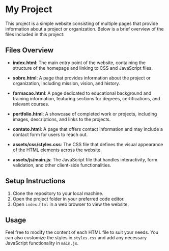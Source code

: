 # My Project

This project is a simple website consisting of multiple pages that provide information about a project or organization. Below is a brief overview of the files included in this project:

## Files Overview

- **index.html**: The main entry point of the website, containing the structure of the homepage and linking to CSS and JavaScript files.
  
- **sobre.html**: A page that provides information about the project or organization, including mission, vision, and history.
  
- **formacao.html**: A page dedicated to educational background and training information, featuring sections for degrees, certifications, and relevant courses.
  
- **portfolio.html**: A showcase of completed work or projects, including images, descriptions, and links to the projects.
  
- **contato.html**: A page that offers contact information and may include a contact form for users to reach out.

- **assets/css/styles.css**: The CSS file that defines the visual appearance of the HTML elements across the website.

- **assets/js/main.js**: The JavaScript file that handles interactivity, form validation, and other client-side functionalities.

## Setup Instructions

1. Clone the repository to your local machine.
2. Open the project folder in your preferred code editor.
3. Open `index.html` in a web browser to view the website.

## Usage

Feel free to modify the content of each HTML file to suit your needs. You can also customize the styles in `styles.css` and add any necessary JavaScript functionality in `main.js`.